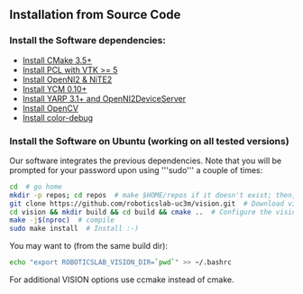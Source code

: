 ## Installation from Source Code

### Install the Software dependencies:

- [Install CMake 3.5+](https://github.com/roboticslab-uc3m/installation-guides/blob/master/install-cmake.md/)
- [Install PCL with VTK >= 5](https://github.com/roboticslab-uc3m/installation-guides/blob/master/install-pcl.md/)
- [Install OpenNI2 & NiTE2](https://github.com/roboticslab-uc3m/installation-guides/blob/master/install-openni-nite.md/)
- [Install YCM 0.10+](https://github.com/roboticslab-uc3m/installation-guides/blob/master/install-ycm.md/)
- [Install YARP 3.1+ and OpenNI2DeviceServer](https://github.com/roboticslab-uc3m/installation-guides/blob/master/install-yarp.md/)
- [Install OpenCV](https://github.com/roboticslab-uc3m/installation-guides/blob/master/install-opencv.md/)
- [Install color-debug](https://github.com/roboticslab-uc3m/color-debug)

### Install the Software on Ubuntu (working on all tested versions)

Our software integrates the previous dependencies. Note that you will be prompted for your password upon using '''sudo''' a couple of times:

```bash
cd  # go home
mkdir -p repos; cd repos  # make $HOME/repos if it doesn't exist; then, enter it
git clone https://github.com/roboticslab-uc3m/vision.git  # Download vision software from the repository
cd vision && mkdir build && cd build && cmake ..  # Configure the vision software
make -j$(nproc)  # compile
sudo make install  # Install :-)
```

You may want to (from the same build dir):
```bash
echo "export ROBOTICSLAB_VISION_DIR=`pwd`" >> ~/.bashrc
```

For additional VISION options use ccmake instead of cmake.
